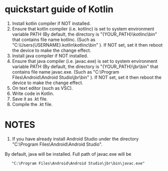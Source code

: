 # quickstart guide of Kotlin
1. Install kotlin compiler if NOT installed.
2. Ensure that kotlin compiler (i.e. kotlinc) is set to system environment variable PATH  (By default, the directory is "{YOUR_PATH}\kotlinc\bin" that contains file name kotlinc. (Such as "C:\Users\{USERNAME}\.kotlin\kotlinc\bin" ). If NOT set, set it then reboot the device to make the change effect.
3. Install java compiler if NOT installed.
4. Ensure that java compiler (i.e. javac.exe) is set to system environment variable PATH  (By default, the directory is "{YOUR_PATH}\jbr\bin" that contains file name javac.exe. (Such as "C:\Program Files\Android\Android Studio\jbr\bin" ). If NOT set, set it then reboot the device to make the change effect.
5. On text editor (such as VSC).
6. Write code in Kotlin.
7. Save it as .kt file.
8. Compile the .kt file.

# NOTES
1. If you have already install Android Studio under the directory "C:\Program Files\Android\Android Studio".
   
By default, java will be installed. Full path of javac.exe will be

       "C:\Program Files\Android\Android Studio\jbr\bin\javac.exe"
